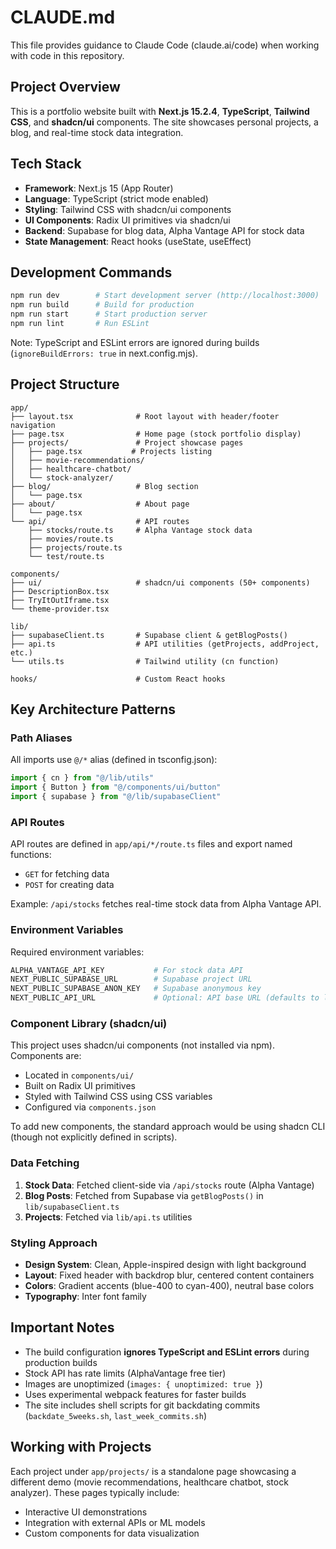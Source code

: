 # CLAUDE.md

This file provides guidance to Claude Code (claude.ai/code) when working with code in this repository.

## Project Overview

This is a portfolio website built with **Next.js 15.2.4**, **TypeScript**, **Tailwind CSS**, and **shadcn/ui** components. The site showcases personal projects, a blog, and real-time stock data integration.

## Tech Stack

- **Framework**: Next.js 15 (App Router)
- **Language**: TypeScript (strict mode enabled)
- **Styling**: Tailwind CSS with shadcn/ui components
- **UI Components**: Radix UI primitives via shadcn/ui
- **Backend**: Supabase for blog data, Alpha Vantage API for stock data
- **State Management**: React hooks (useState, useEffect)

## Development Commands

```bash
npm run dev        # Start development server (http://localhost:3000)
npm run build      # Build for production
npm run start      # Start production server
npm run lint       # Run ESLint
```

Note: TypeScript and ESLint errors are ignored during builds (`ignoreBuildErrors: true` in next.config.mjs).

## Project Structure

```
app/
├── layout.tsx              # Root layout with header/footer navigation
├── page.tsx                # Home page (stock portfolio display)
├── projects/               # Project showcase pages
│   ├── page.tsx           # Projects listing
│   ├── movie-recommendations/
│   ├── healthcare-chatbot/
│   └── stock-analyzer/
├── blog/                   # Blog section
│   └── page.tsx
├── about/                  # About page
│   └── page.tsx
└── api/                    # API routes
    ├── stocks/route.ts     # Alpha Vantage stock data
    ├── movies/route.ts
    ├── projects/route.ts
    └── test/route.ts

components/
├── ui/                     # shadcn/ui components (50+ components)
├── DescriptionBox.tsx
├── TryItOutIframe.tsx
└── theme-provider.tsx

lib/
├── supabaseClient.ts       # Supabase client & getBlogPosts()
├── api.ts                  # API utilities (getProjects, addProject, etc.)
└── utils.ts                # Tailwind utility (cn function)

hooks/                      # Custom React hooks
```

## Key Architecture Patterns

### Path Aliases

All imports use `@/*` alias (defined in tsconfig.json):
```typescript
import { cn } from "@/lib/utils"
import { Button } from "@/components/ui/button"
import { supabase } from "@/lib/supabaseClient"
```

### API Routes

API routes are defined in `app/api/*/route.ts` files and export named functions:
- `GET` for fetching data
- `POST` for creating data

Example: `/api/stocks` fetches real-time stock data from Alpha Vantage API.

### Environment Variables

Required environment variables:
```bash
ALPHA_VANTAGE_API_KEY           # For stock data API
NEXT_PUBLIC_SUPABASE_URL        # Supabase project URL
NEXT_PUBLIC_SUPABASE_ANON_KEY   # Supabase anonymous key
NEXT_PUBLIC_API_URL             # Optional: API base URL (defaults to localhost:5000)
```

### Component Library (shadcn/ui)

This project uses shadcn/ui components (not installed via npm). Components are:
- Located in `components/ui/`
- Built on Radix UI primitives
- Styled with Tailwind CSS using CSS variables
- Configured via `components.json`

To add new components, the standard approach would be using shadcn CLI (though not explicitly defined in scripts).

### Data Fetching

1. **Stock Data**: Fetched client-side via `/api/stocks` route (Alpha Vantage)
2. **Blog Posts**: Fetched from Supabase via `getBlogPosts()` in `lib/supabaseClient.ts`
3. **Projects**: Fetched via `lib/api.ts` utilities

### Styling Approach

- **Design System**: Clean, Apple-inspired design with light background
- **Layout**: Fixed header with backdrop blur, centered content containers
- **Colors**: Gradient accents (blue-400 to cyan-400), neutral base colors
- **Typography**: Inter font family

## Important Notes

- The build configuration **ignores TypeScript and ESLint errors** during production builds
- Stock API has rate limits (AlphaVantage free tier)
- Images are unoptimized (`images: { unoptimized: true }`)
- Uses experimental webpack features for faster builds
- The site includes shell scripts for git backdating commits (`backdate_5weeks.sh`, `last_week_commits.sh`)

## Working with Projects

Each project under `app/projects/` is a standalone page showcasing a different demo (movie recommendations, healthcare chatbot, stock analyzer). These pages typically include:
- Interactive UI demonstrations
- Integration with external APIs or ML models
- Custom components for data visualization
